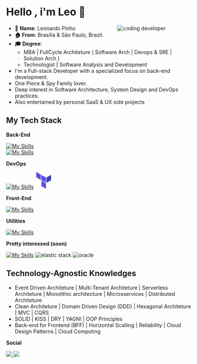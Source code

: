 # Hello , i'm Leo 👋
<img align="right" width="40%" src="./assets/757a4ed3d9e6fdf7dcbbad972bd2e72c.gif" alt="coding developer" />


- 📄 **Name**: Leonardo Pinho
- **🏠 From**: Brasília & São Paulo, Brazil.
- **🎓 Degree**: 
  - MBA | FullCycle Architeture ( Software Arch | Devops & SRE | Solution Arch )
  - Technologist | Software Analysis and Development
- I'm a Full-stack Developer with a specialized focus on back-end development.
- One Piece & Spy Family lover.
- Deep interest in Software Architecture, System Design and DevOps practices.
- Also entertained by personal SaaS & UX side projects
## My Tech Stack

**Back-End**

[![My Skills](https://skillicons.dev/icons?i=golang,java,spring,nodejs,nestjs,express,fastify&theme=light)]()
<br/>
[![My Skills](https://skillicons.dev/icons?i=rabbitmq,kafka,graphql,redis,mysql,postgresql,dynamodb,mongodb&theme=light)]()

**DevOps**

[![My Skills](https://skillicons.dev/icons?i=aws,docker,kubernetes,github,grafana,prometheus,nginx,ansible)]()
<img alt="terraform" src="./assets/terraform-icon.svg" width="46px" height="46px">

**Front-End**

[//]: # (![alt text]&#40;./assets/icons/nextjs/nextjs-original-wordmark.svg "Logo Title Text 1"&#41;)
[![My Skills](https://skillicons.dev/icons?i=ts,html,css,tailwind,react,next)]()


**Utilities**

[![My Skills](https://skillicons.dev/icons?i=postman,vim,idea,vscode,linux,bash)]()

**Pretty interessed (soon)**

[![My Skills](https://skillicons.dev/icons?i=kotlin,elixir,gcp,cloudflare,jenkins&theme=light)]()
<img alt="elastic stack" src="https://cdn.freebiesupply.com/logos/large/2x/elastic-stack-logo-png-transparent.png" width="46px" height="46px">
<img alt="oracle" src="https://logos-world.net/wp-content/uploads/2020/09/Oracle-Symbol-700x394.png" height="38px">
<br/>
## Technology-Agnostic Knowledges

- Event Driven Architeture | Multi-Tenant Architeture | Serverless Architeture | Monolithic architecture | Microsservices | Distributed Architeture
- Clean Architeture | Domain Driven Design (DDD) | Hexagonal Architeture | MVC | CQRS
- SOLID | KISS | DRY | YAGNI | OOP Principles
- Back-end for Frontend (BFF) | Horizontal Scalling | Reliability | Cloud Design Patterns | Cloud Computing



**Social**

<div>
    <a target='_blank' href="https://www.linkedin.com/in/leonardo-pinho-09429b262/">
        <img src="https://img.shields.io/badge/LinkedIn-0077B5?style=for-the-badge&logo=linkedin&logoColor=white">
    </a>
    <a target='_blank' href="https://discord.com/users/206650261173829642">
        <img src="https://img.shields.io/badge/Discord-%235865F2.svg?style=for-the-badge&logo=discord&logoColor=white">
    </a>
</div>
